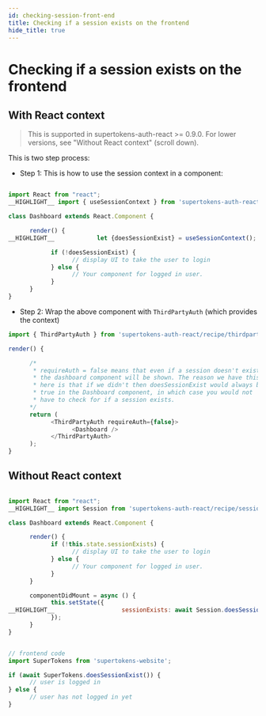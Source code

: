 ```yaml
---
id: checking-session-front-end
title: Checking if a session exists on the frontend
hide_title: true
---
```


# Checking if a session exists on the frontend

<!--DOCUSAURUS_CODE_TABS-->
<!--With ReactJS-->

## With React context

> This is supported in supertokens-auth-react >= 0.9.0. For lower versions, see "Without React context" (scroll down).

This is two step process:
- Step 1: This is how to use the session context in a component:
```js

import React from "react";
__HIGHLIGHT__ import { useSessionContext } from 'supertokens-auth-react/recipe/session'; __END_HIGHLIGHT__

class Dashboard extends React.Component {

      render() {
__HIGHLIGHT__            let {doesSessionExist} = useSessionContext(); __END_HIGHLIGHT__

            if (!doesSessionExist) {
                  // display UI to take the user to login
            } else {
                  // Your component for logged in user.
            }
      }
}
```

- Step 2: Wrap the above component with `ThirdPartyAuth` (which provides the context)

```js
import { ThirdPartyAuth } from 'supertokens-auth-react/recipe/thirdparty';

render() {

      /*
       * requireAuth = false means that even if a session doesn't exist,
       * the dashboard component will be shown. The reason we have this set
       * here is that if we didn't then doesSessionExist would always be
       * true in the Dashboard component, in which case you would not 
       * have to check for if a session exists.
      */
      return (
            <ThirdPartyAuth requireAuth={false}>
                  <Dashboard />
            </ThirdPartyAuth>
      );
}
```

## Without React context 
```js

import React from "react";
__HIGHLIGHT__ import Session from 'supertokens-auth-react/recipe/session'; __END_HIGHLIGHT__

class Dashboard extends React.Component {

      render() {
            if (!this.state.sessionExists) {
                  // display UI to take the user to login
            } else {
                  // Your component for logged in user.
            }
      }

      componentDidMount = async () {
            this.setState({
__HIGHLIGHT__                   sessionExists: await Session.doesSessionExist() __END_HIGHLIGHT__
            });
      }
}
```

<!--Plain JS-->
```js

// frontend code
import SuperTokens from 'supertokens-website';

if (await SuperTokens.doesSessionExist()) {
      // user is logged in
} else {
      // user has not logged in yet
}

```

<!--END_DOCUSAURUS_CODE_TABS-->
